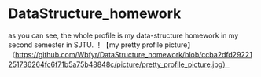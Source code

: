 # DataStructure_homework
as you can see, the whole profile is my data-structure homework in my second semester in SJTU.
！【my pretty profile picture】（https://github.com/Wbfyr/DataStructure_homework/blob/ccba2dfd29221251736264fc6f71b5a75b48848c/picture/pretty_profile_picture.jpg）
